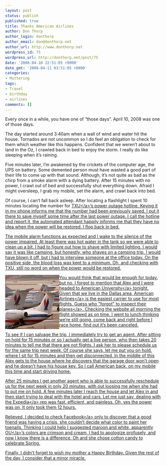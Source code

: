 ```yaml
---
layout: post
status: publish
published: true
title: Thanks American Airlines
author: Don Thorp
author_login: donthorp
author_email: don@donthorp.net
author_url: http://www.donthorp.net
wordpress_id: 75
wordpress_url: http://donthorp.net/post/75
date: '2008-04-10 22:51:05 +0000'
date_gmt: '2008-04-11 03:51:05 +0000'
categories:
- Muttering
tags:
- Travel
- birthday
- airlines
comments: []
---
```

<p>Every once in a while, you have one of &ldquo;those days&rdquo;. April 10, 2008 was one of those days.  </p>
<p>The day started around 3:40am when a wall of wind and water hit the house. Tornados are not uncommon so I do feel an obligation to check for them which weather like this happens. Confident that we weren&rsquo;t about to land in the Oz, I crawled back in bed to enjoy the storm. I really do like sleeping when it&rsquo;s raining.</p>
<p> Five minutes later, I&rsquo;m awakened by the crickets of the computer age, the UPS on battery. Some demented person must have wasted a good part of their life to come up with that sound. Although, it&rsquo;s not quite as bad as the chirp from a smoke alarm with a dying battery. After 15 minutes with no power, I crawl out of bed and successfully shut everything down. Afraid I might oversleep, I grab my mobile, set the alarm, and crawl back into bed. </p>
<p>Of course, I can&rsquo;t fall back asleep. After locating a flashlight I spent 10 minutes locating the number for <a href="http:&#47;&#47;www.txu.com" target="_blank">TXU<&#47;a>&rsquo;s power outage hotline. Keying it in my phone informs me that the number had been previously saved. I put it there to save myself some time after the last power outage. I call the hotline and report it, the automated attendant happily informs me that they have no idea when the power will be restored. I flop back in bed. </p>
<p>The mobile alarm functions as expected and I wake to the silence of the power impaired. At least there was hot water in the tank so we were able to clean up a bit. I had to figure out how to shave with limited lighting. I would say it was like camping, but honestly, who shaves on a camping trip. I would have blown it off, but I had to interview someone at the office today. On the positive side, the blood loss was kept to a minimum. Oh, and checking with TXU, still no word on when the power would be restored.</p>
<p><img src="&#47;content&#47;uploads&#47;2008&#47;05&#47;american.jpg" alt="Photo of american airlines airplane tails" title="american" width="175" height="175" class="size-medium wp-image-81" style="float:left" &#47;> You would think that would be enough for today, but no. I forgot to mention that Alex and I were headed to <a href="http:&#47;&#47;www.american.edu" target="_blank">American University<&#47;a> tonight. Given that we live in the Dallas area, <a href="http:&#47;&#47;www.aa.com" target="_blank">American Airlines<&#47;a> is the easiest carrier to use for most flights. Guess who <a href="http:&#47;&#47;tailrank.com&#47;5656923&#47;American-cancels-more-than-1-000-flights" target="_blank">"forgot" to inspect their planes<&#47;a>. Checking the website all morning the flight showed as on time. I went to lunch thinking we&rsquo;re still going, come back and right before I race home, find out it&rsquo;s been canceled.</p>
<p>To see if I can salvage the trip, I immediately try to get an agent. After sitting on hold for 15 minutes or so I actually get a live person, who then takes 20 minutes to tell me that there are not flights. I ask her to please schedule us for the same trip next week. Of course she says, let me put you on hold, where I sit for 15 minutes and then get disconnected. In the middle of this Alex gets to the house where he discovers that the garage door won&rsquo;t open and he doesn&rsquo;t have his house key. So I call American back, on my mobile this time and start driving home.</p>
<p>After 25 minutes I get another agent who is able to successfully reschedule us for the next week in only 20 minutes, with out loosing me when she had to put me on hold. A few minutes later I reach the house and let Alex in and then start trying to deal with the hotel and cars. Let me just say, dealing with the <a href="http:&#47;&#47;www.Expedia.com" target="_blank">Expedia<&#47;a> rep was fast, efficient, and painless. Oh, yes the power was on, It only took them 12 hours.</p>
<p>Relieved, I decided to check <a href="http:&#47;&#47;www.facebook.com" target="_blank">Facebook<&#47;a> only to discover that a good friend was having a crisis, she couldn&rsquo;t decide what color to paint her toenails. Thinking I could help I suggested maroon and white, apparently <a href="http:&#47;&#47;www.ou.edu&#47;web&#47;home.html" target="_blank">OU<&#47;a>&rsquo;s colors are crimson and cream, I had to apologize profusely, and now I know there is a difference. Oh and she chose cotton candy to celebrate Spring.</p>
<p>Finally, I didn&rsquo;t forget to wish my mother a Happy Birthday. Given the rest of the day, I consider that a minor miracle.</p>

